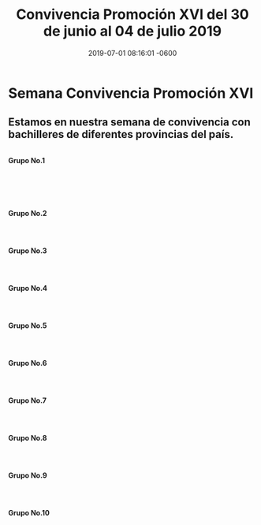 ﻿---
layout: post
title: Convivencia Promoción XVI del 30 de junio al 04 de julio 2019
date: 2019-07-01 08:16:01 -0600
category: eventos
image: https://res.cloudinary.com/duuonteo7/image/upload/v1562070916/Convivencia/4.jpg
---
<html>
<head>

</head>
<body>
<h1>Semana Convivencia Promoci&oacute;n XVI</h1>

<h2>Estamos en nuestra semana de convivencia con bachilleres de diferentes provincias del pa&iacute;s.</h2>

<p><img alt="" src="https://res.cloudinary.com/duuonteo7/image/upload/v1562070919/Convivencia/1.jpg" /></p>

<p><strong>Grupo No.1</strong></p>

<p>&nbsp;</p>

<p>&nbsp;</p>

<p><strong><img alt="" src="https://res.cloudinary.com/duuonteo7/image/upload/v1562070921/Convivencia/2.jpg" /></strong></p>

<p><strong>Grupo No.2</strong></p>

<p>&nbsp;</p>

<p><strong><img alt="" src="https://res.cloudinary.com/duuonteo7/image/upload/v1562070919/Convivencia/3.jpg" /></strong></p>

<p><strong>Grupo No.3</strong></p>

<p>&nbsp;</p>

<p><strong><img alt="" src="https://res.cloudinary.com/duuonteo7/image/upload/v1562070916/Convivencia/4.jpg" /></strong></p>

<p><strong>Grupo No.4</strong></p>

<p>&nbsp;</p>

<p><strong><img alt="" src="https://res.cloudinary.com/duuonteo7/image/upload/v1562070916/Convivencia/5.jpg" /></strong></p>

<p><strong>Grupo No.5</strong></p>

<p>&nbsp;</p>

<p><strong><img alt="" src="https://res.cloudinary.com/duuonteo7/image/upload/v1562069865/Convivencia/Grupo_06.jpg" /></strong></p>

<p><strong>Grupo No.6</strong></p>

<p>&nbsp;</p>

<p><strong><img alt="" src="https://res.cloudinary.com/duuonteo7/image/upload/v1562070916/Convivencia/7.jpg" /></strong></p>

<p><strong>Grupo No.7</strong></p>

<p>&nbsp;</p>

<p><strong><img alt="" src="https://res.cloudinary.com/duuonteo7/image/upload/v1562070917/Convivencia/8.jpg" /></strong></p>

<p><strong>Grupo No.8</strong></p>

<p>&nbsp;</p>

<p><strong><img alt="" src="https://res.cloudinary.com/duuonteo7/image/upload/v1562070917/Convivencia/9.jpg" /></strong></p>

<p><strong>Grupo No.9</strong></p>

<p>&nbsp;</p>

<p><strong><img alt="" src="https://res.cloudinary.com/duuonteo7/image/upload/v1562070919/Convivencia/10.jpg" /></strong></p>

<p><strong>Grupo No.10</strong></p>

<p>&nbsp;</p>
</body>
</html>

